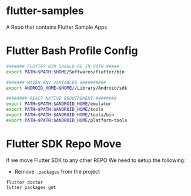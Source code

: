 # flutter-samples
A Repo that contains Flutter Sample Apps

# Flutter Bash Profile Config 
```bash
####### FLUTTER BIN SHOULD BE IN PATH #####
export PATH=$PATH:$HOME/Softwares/flutter/bin

####### MAVEN ENV VARIABLES ##########
export ANDROID_HOME=$HOME//Library/Android/sdk

######## REACT NATIVE REQUIREMENT ########
export PATH=$PATH:$ANDROID_HOME/emulator
export PATH=$PATH:$ANDROID_HOME/tools
export PATH=$PATH:$ANDROID_HOME/tools/bin
export PATH=$PATH:$ANDROID_HOME/platform-tools
```

# Flutter SDK Repo Move 
If we move Flutter SDK to any other REPO  We need to setup the following:
- Remove `.packages` from the project 
```
flutter doctor 
lutter packages get
```

